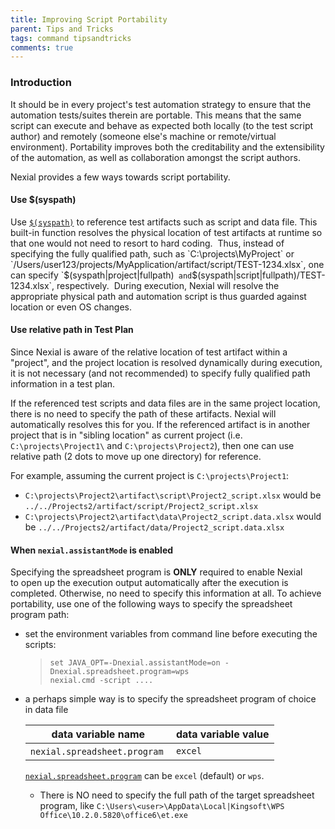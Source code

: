 ```yaml
---
title: Improving Script Portability
parent: Tips and Tricks
tags: command tipsandtricks
comments: true
---
```



### Introduction
It should be in every project's test automation strategy to ensure that the automation tests/suites therein are 
portable.  This means that the same script can execute and behave as expected both locally (to the test script author)
and remotely (someone else's machine or remote/virtual environment).  Portability improves both the creditability and
the extensibility of the automation, as well as collaboration amongst the script authors.

Nexial provides a few ways towards script portability.


#### Use $(syspath)
Use [`$(syspath)`](../functions/$(syspath)) to reference test artifacts such as script and data file. This 
built-in function resolves the physical location of test artifacts at runtime so that one would not need to resort to 
hard coding.  Thus, instead of specifying the fully qualified path, such as `C:\projects\MyProject` or 
`/Users/user123/projects/MyApplication/artifact/script/TEST-1234.xlsx`, one can specify `$(syspath|project|fullpath)` 
and `$(syspath|script|fullpath)/TEST-1234.xlsx`, respectively.  During execution, Nexial will resolve the appropriate 
physical path and automation script is thus guarded against location or even OS changes.


#### Use relative path in Test Plan
Since Nexial is aware of the relative location of test artifact within a "project", and the project location is resolved
dynamically during execution, it is not necessary (and not recommended) to specify fully qualified path information
in a test plan.

If the referenced test scripts and data files are in the same project location, there is no need to specify the 
path of these artifacts. Nexial will automatically resolves this for you.  If the referenced artifact is in another 
project that is in "sibling location" as current project (i.e.  `C:\projects\Project1\` and `C:\projects\Project2`),
then one can use relative path (2 dots to move up one directory) for reference.

For example, assuming the current project is `C:\projects\Project1`:

- `C:\projects\Project2\artifact\script\Project2_script.xlsx` would be 
  `../../Projects2/artifact/script/Project2_script.xlsx`
- `C:\projects\Project2\artifact\data\Project2_script.data.xlsx` would be 
  `../../Projects2/artifact/data/Project2_script.data.xlsx`


#### When `nexial.assistantMode` is enabled
Specifying the spreadsheet program is **ONLY** required to enable Nexial to open up the execution output automatically 
after the execution is completed. Otherwise, no need to specify this information at all. To achieve portability, 
use one of the following ways to specify the spreadsheet program path:  

- set the environment variables from command line before executing the scripts:<br/>
  > `set JAVA_OPT=-Dnexial.assistantMode=on -Dnexial.spreadsheet.program=wps`<br/>
  > `nexial.cmd -script ....`

- a perhaps simple way is to specify the spreadsheet program of choice in data file<br/>

  | data variable name          | data variable value |
  | --------------------------- | ------------------- |
  |`nexial.spreadsheet.program` | `excel`             |
  
  [`nexial.spreadsheet.program`](../systemvars/index#nexial.spreadsheet.program) can be `excel` (default) or `wps`.

  - There is NO need to specify the full path of the target spreadsheet program, like
    `C:\Users\<user>\AppData\Local|Kingsoft\WPS Office\10.2.0.5820\office6\et.exe`
